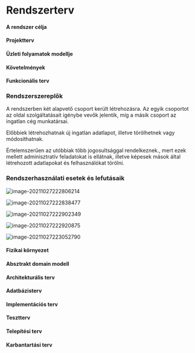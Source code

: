 # Rendszerterv



#### A rendszer célja



#### Projektterv



#### Üzleti folyamatok modellje



#### Követelmények



#### Funkcionális terv

### Rendszerszereplők

A rendszerben két alapvető csoport került létrehozásra. Az egyik csoportot az oldal szolgáltatásait igénybe vevők jelentik, míg a másik csoport az ingatlan cég munkatársai.

Előbbiek létrehozhatnak új ingatlan adatlapot, illetve törölhetnek vagy módosíthatnak.

Értelemszerűen az utóbbiak több jogosultsággal rendelkeznek., mert ezek mellett adminisztratív feladatokat is ellátnak, illetve képesek mások által létrehozott adatlapokat és felhasználókat törölni.

### Rendszerhasználati esetek és lefutásaik

![image-20211027222806214](C:\Users\Viktor\AppData\Roaming\Typora\typora-user-images\image-20211027222806214.png)

![image-20211027222838477](C:\Users\Viktor\AppData\Roaming\Typora\typora-user-images\image-20211027222838477.png)

![image-20211027222902349](C:\Users\Viktor\AppData\Roaming\Typora\typora-user-images\image-20211027222902349.png)

![image-20211027222920875](C:\Users\Viktor\AppData\Roaming\Typora\typora-user-images\image-20211027222920875.png)

![image-20211027223052790](C:\Users\Viktor\AppData\Roaming\Typora\typora-user-images\image-20211027223052790.png)

#### Fizikai környezet



#### Absztrakt domain modell



#### Architekturális terv



#### Adatbázisterv



#### Implementációs terv



#### Tesztterv



#### Telepítési terv



#### Karbantartási terv
